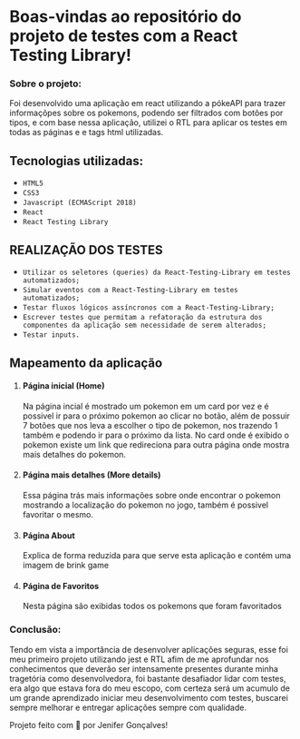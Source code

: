 # Boas-vindas ao repositório do projeto de testes com a React Testing Library!

### Sobre o projeto:
Foi desenvolvido uma aplicação em react utilizando a pókeAPI para trazer informaçõpes sobre os pokemons, podendo ser filtrados com botões por tipos, e com base nessa aplicação, utilizei o RTL para aplicar os testes em todas as páginas e e tags html utilizadas.

##### <h2 id="tecnologias-utilizadas">Tecnologias utilizadas:</h2>

* `HTML5`
* `CSS3`
* `Javascript (ECMAScript 2018)`
* `React`
* `React Testing Library`

##### <h2 id="mapeamento">REALIZAÇÃO DOS TESTES </h2>

* `Utilizar os seletores (queries) da React-Testing-Library em testes automatizados;`
* `Simular eventos com a React-Testing-Library em testes automatizados;`
* `Testar fluxos lógicos assíncronos com a React-Testing-Library;`
* `Escrever testes que permitam a refatoração da estrutura dos componentes da aplicação sem necessidade de serem alterados;`
* `Testar inputs.`

##### <h2 id="mapeamento">Mapeamento da aplicação </h2>

<ol>
<li><h4>Página inicial (Home)</h4></li> 

<p>Na página incial é mostrado um pokemon em um card por vez e é possivel ir para o próximo pokemon ao clicar no botão, além de possuir 7 botões que nos leva a escolher o tipo de pokemon, nos trazendo 1 também e podendo ir para o próximo da lista. No card onde é exibido o pokemon existe um link que redireciona para outra página onde mostra mais detalhes do pokemon. </p>

<li><h4>Página mais detalhes (More details)</h4></li>

<p>Essa página trás mais informações sobre onde encontrar o pokemon mostrando a localização do pokemon no jogo, também é possivel favoritar o mesmo. </p>

<li><h4>Página About</h4></li>
<p> Explica de forma reduzida para que serve esta aplicação e contém uma imagem de brink game</p>

<li><h4> Página de Favoritos</h4></li>

<p>Nesta página são exibidas todos os pokemons que foram favoritados</p>
</ol>

### Conclusão:
 
<p>Tendo em vista a importância de desenvolver aplicações seguras, esse foi meu primeiro projeto utilizando jest e RTL afim de me aprofundar nos conhecimentos que deverão ser intensamente presentes durante minha tragetória como desenvolvedora, foi bastante desafiador lidar com testes, era algo que estava fora do meu escopo, com certeza será um acumulo de um grande aprendizado iniciar meu desenvolvimento com testes, buscarei sempre melhorar e entregar aplicações sempre com qualidade. </p>
  
  Projeto feito com 💙 por Jenifer Gonçalves!
